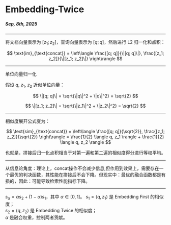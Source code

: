 # Embedding-Twice
##### Sep, 8th, 2025
---

将文档向量表示为 $[z_1; z_2]$，查询向量表示为 $[q; q]$，然后进行 L2 归一化和点积：

$$
\text{im}_{\text{concat}} = \left\langle \frac{[q; q]}{\|[q; q]\|}, \frac{[z_1; z_2]}{\|[z_1; z_2]\|} \right\rangle
$$

---
单位向量归一化

假设 $q$, $z_1$, $z_2$ 近似单位向量：

$$
\|[q; q]\| = \sqrt{\|q\|^2 + \|q\|^2} = \sqrt{2}
$$

$$
\|[z_1; z_2]\| = \sqrt{\|z_1\|^2 + \|z_2\|^2} = \sqrt{2}
$$

---

相似度展开公式变为：

$$
\text{sim}_{\text{concat}} = \left\langle \frac{[q; q]}{\sqrt{2}}, \frac{[z_1; z_2]}{\sqrt{2}} \right\rangle = \frac{1}{2} \langle q, z_1 \rangle + \frac{1}{2} \langle q, z_2 \rangle
$$

也就是，拼接后归一化点积相当于对第一遍和第二遍的相似度得分进行等权平均。



---


从信息论角度：理论上，concat操作不会减少信息,但作用到效果上，需要存在一个最优的判决函数，其性能在拼接后不会下降。但现实中：最优的融合函数都是有损的，因此：可能导致检索性能指标下降。

---

$s_{\alpha} = \alpha s_2 + (1 - \alpha) s_1$，其中 $\alpha \in [0, 1]$。
$s_1 = \langle q, z_1 \rangle$ 是 Embedding First 的相似度；  
$s_2 = \langle q, z_2 \rangle$ 是 Embedding Twice 的相似度；  
$\alpha$ 是融合权重，控制两者贡献。
